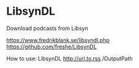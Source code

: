 # LibsynDL 
Download podcasts from Libsyn

https://www.fredrikblank.se/libsyndl.php
https://github.com/freshe/LibsynDL

How to use:
LibsynDL http://url.to.rss /OutputPath
